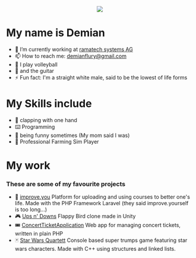 <div align="center">
<img src="https://media1.giphy.com/media/xTiIzJSKB4l7xTouE8/giphy.gif?cid=6c09b9527cffba2fa92b6e2bc56df7cebd66dbbfc6212aee&ep=v1_internal_gifs_gifId&rid=giphy.gif&ct=g">
</div>

# My name is Demian

- 🔭 I’m currently working at [ramatech systems AG](https://ramatech.ch/index.php/en/)
- 📫 How to reach me: demianflury@gmail.com
- 🏐 I play volleyball
- 🎸 and the guitar
- ⚡ Fun fact: I'm a straight white male, said to be the lowest of life forms
  
# My Skills include

- 👏 clapping with one hand
- ⌨️ Programming
- 🤡 being funny sometimes (My mom said I was)
- 🚜 Professional Farming Sim Player


# My work
### These are some of my favourite projects

- 👑 [improve.you](https://github.com/improveU/improveyou-website) Platform for uploading and using courses to better one's life. Made with the PHP Framework Laravel (they said improve.yourself is too long...)
- 🎮 [Ups n' Downs](https://github.com/DemianFlury/UpsAndDowns) Flappy Bird clone made in Unity
- 🎟 [ConcertTicketApplication](https://github.com/DemianFlury/Concert-ticket-application) Web app for managing concert tickets, written in plain PHP
- 🃏 [Star Wars Quartett](https://github.com/CoderMZ/IPT-3.0) Console based super trumps game featuring star wars characters. Made with C++ using structures and linked lists.